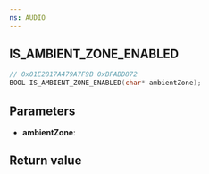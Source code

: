 ```yaml
---
ns: AUDIO
---
```

## IS_AMBIENT_ZONE_ENABLED

```c
// 0x01E2817A479A7F9B 0xBFABD872
BOOL IS_AMBIENT_ZONE_ENABLED(char* ambientZone);
```


## Parameters
* **ambientZone**: 

## Return value

